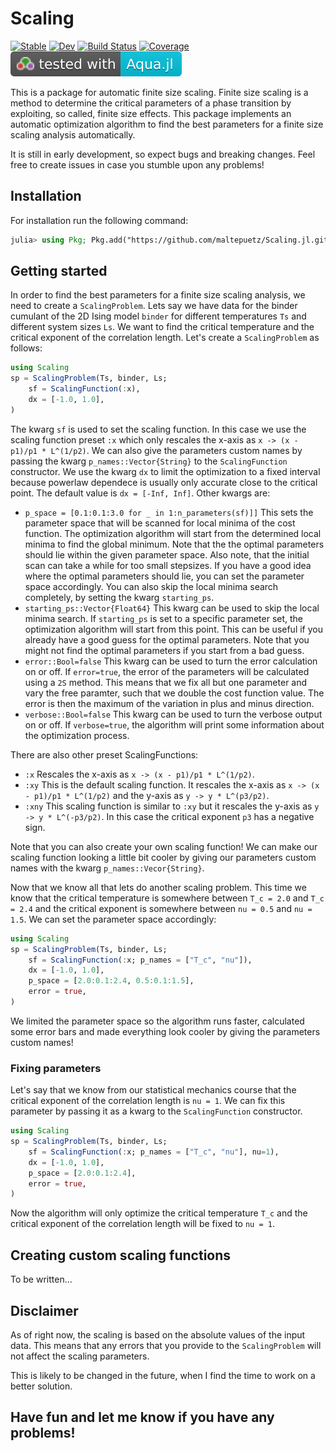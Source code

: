 # Scaling

[![Stable](https://img.shields.io/badge/docs-stable-blue.svg)](https://maltepuetz.github.io/Scaling.jl/stable/)
[![Dev](https://img.shields.io/badge/docs-dev-blue.svg)](https://maltepuetz.github.io/Scaling.jl/dev/)
[![Build Status](https://github.com/maltepuetz/Scaling.jl/actions/workflows/CI.yml/badge.svg?branch=main)](https://github.com/maltepuetz/Scaling.jl/actions/workflows/CI.yml?query=branch%3Amain)
[![Coverage](https://codecov.io/gh/maltepuetz/Scaling.jl/branch/main/graph/badge.svg?token=G2BD929KV0)](https://codecov.io/gh/maltepuetz/Scaling.jl)
[![Aqua](https://raw.githubusercontent.com/JuliaTesting/Aqua.jl/master/badge.svg)](https://github.com/JuliaTesting/Aqua.jl)


This is a package for automatic finite size scaling. Finite size scaling is a method to determine the critical parameters of a phase transition by exploiting, so called, finite size effects. This package implements an automatic optimization algorithm to find the best parameters for a finite size scaling analysis automatically.

It is still in early development, so expect bugs and breaking changes. Feel free to create issues in case you stumble upon any problems!

## Installation
For installation run the following command:
```julia
julia> using Pkg; Pkg.add("https://github.com/maltepuetz/Scaling.jl.git")
```

## Getting started
In order to find the best parameters for a finite size scaling analysis, we need to create a `ScalingProblem`. Lets say we have data for the binder cumulant of the 2D Ising model `binder` for different temperatures `Ts` and different system sizes `Ls`. We want to find the critical temperature and the critical exponent of the correlation length. Let's create a `ScalingProblem` as follows:
```julia
using Scaling
sp = ScalingProblem(Ts, binder, Ls;
    sf = ScalingFunction(:x),
    dx = [-1.0, 1.0],
)
```
The kwarg `sf` is used to set the scaling function. In this case we use the scaling function preset `:x` which only rescales the x-axis as `x -> (x - p1)/p1 * L^(1/p2)`. We can also give the parameters custom names by passing the kwarg `p_names::Vector{String}` to the `ScalingFunction` constructor.
We use the kwarg `dx` to limit the optimization to a fixed interval because powerlaw dependece is usually only accurate close to the critical point. The default value is `dx = [-Inf, Inf]`.
Other kwargs are:
- `p_space = [0.1:0.1:3.0 for _ in 1:n_parameters(sf)]]` This sets the parameter space that will be scanned for local minima of the cost function. The optimization algorithm will start from the determined local minima to find the global minimum. Note that the the optimal parameters should lie within the given parameter space. Also note, that the initial scan can take a while for too small stepsizes. If you have a good idea where the optimal parameters should lie, you can set the parameter space accordingly. You can also skip the local minima search completely, by setting the kwarg `starting_ps`.
- `starting_ps::Vector{Float64}` This kwarg can be used to skip the local minima search. If `starting_ps` is set to a specific parameter set, the optimization algorithm will start from this point. This can be useful if you already have a good guess for the optimal parameters. Note that you might not find the optimal parameters if you start from a bad guess.
- `error::Bool=false` This kwarg can be used to turn the error calculation on or off. If `error=true`, the error of the parameters will be calculated using a `2S` method. This means that we fix all but one parameter and vary the free paramter, such that we double the cost function value. The error is then the maximum of the variation in plus and minus direction.
- `verbose::Bool=false` This kwarg can be used to turn the verbose output on or off. If `verbose=true`, the algorithm will print some information about the optimization process.

There are also other preset ScalingFunctions:
- `:x` Rescales the x-axis as `x -> (x - p1)/p1 * L^(1/p2)`.
- `:xy` This is the default scaling function. It rescales the x-axis as `x -> (x - p1)/p1 * L^(1/p2)` and the y-axis as `y -> y * L^(p3/p2)`.
- `:xny` This scaling function is similar to `:xy` but it rescales the y-axis as `y -> y * L^(-p3/p2)`. In this case the critical exponent `p3` has a negative sign.

Note that you can also create your own scaling function! We can make our scaling function looking a little bit cooler by giving our parameters custom names with the kwarg `p_names::Vecor{String}`. 

Now that we know all that lets do another scaling problem. This time we know that the critical temperature is somewhere between `T_c = 2.0` and `T_c = 2.4` and the critical exponent is somewhere between `nu = 0.5` and `nu = 1.5`. We can set the parameter space accordingly:
```julia
using Scaling
sp = ScalingProblem(Ts, binder, Ls;
    sf = ScalingFunction(:x; p_names = ["T_c", "nu"]),
    dx = [-1.0, 1.0],
    p_space = [2.0:0.1:2.4, 0.5:0.1:1.5],
    error = true,
)
```
We limited the parameter space so the algorithm runs faster, calculated some error bars and made everything look cooler by giving the parameters custom names! 
### Fixing parameters
Let's say that we know from our statistical mechanics course that the critical exponent of the correlation length is `nu = 1`. We can fix this parameter by passing it as a kwarg to the `ScalingFunction` constructor.
```julia
using Scaling
sp = ScalingProblem(Ts, binder, Ls;
    sf = ScalingFunction(:x; p_names = ["T_c", "nu"], nu=1),
    dx = [-1.0, 1.0],
    p_space = [2.0:0.1:2.4],
    error = true,
)
```
Now the algorithm will only optimize the critical temperature `T_c` and the critical exponent of the correlation length will be fixed to `nu = 1`.

## Creating custom scaling functions
To be written...


## Disclaimer
As of right now, the scaling is based on the absolute values of the input data. This means that any errors that you provide to the `ScalingProblem` will not affect the scaling parameters. 

This is likely to be changed in the future, when I find the time to work on a better solution.

## Have fun and let me know if you have any problems!

